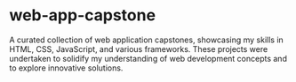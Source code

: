 # web-app-capstone
A curated collection of web application capstones, showcasing my skills in HTML, CSS, JavaScript, and various frameworks. These projects were undertaken to solidify my understanding of web development concepts and to explore innovative solutions.
